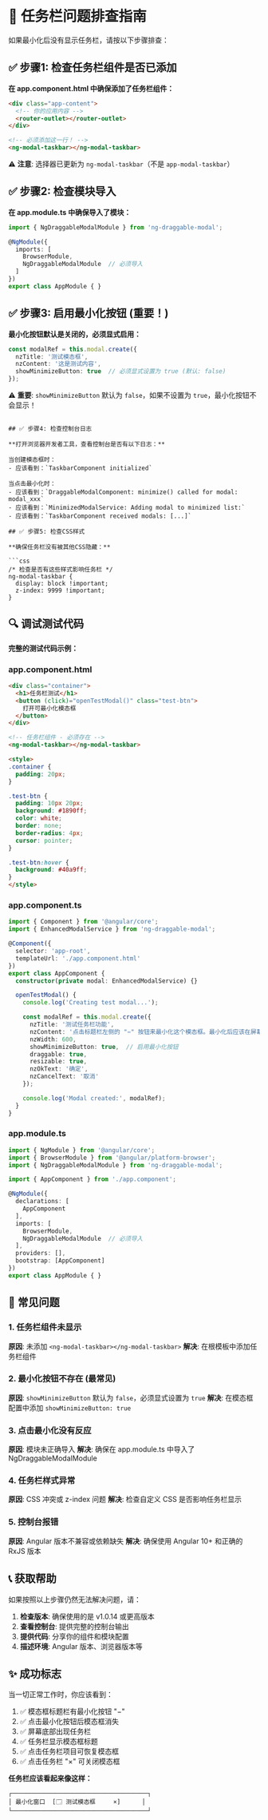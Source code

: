# 🔧 任务栏问题排查指南

如果最小化后没有显示任务栏，请按以下步骤排查：

## ✅ 步骤1: 检查任务栏组件是否已添加

**在 app.component.html 中确保添加了任务栏组件：**

```html
<div class="app-content">
  <!-- 你的应用内容 -->
  <router-outlet></router-outlet>
</div>

<!-- 必须添加这一行！ -->
<ng-modal-taskbar></ng-modal-taskbar>
```

⚠️ **注意**: 选择器已更新为 `ng-modal-taskbar`（不是 `app-modal-taskbar`）

## ✅ 步骤2: 检查模块导入

**在 app.module.ts 中确保导入了模块：**

```typescript
import { NgDraggableModalModule } from 'ng-draggable-modal';

@NgModule({
  imports: [
    BrowserModule,
    NgDraggableModalModule  // 必须导入
  ]
})
export class AppModule { }
```

## ✅ 步骤3: 启用最小化按钮 (重要！)

**最小化按钮默认是关闭的，必须显式启用：**

```typescript
const modalRef = this.modal.create({
  nzTitle: '测试模态框',
  nzContent: '这是测试内容',
  showMinimizeButton: true  // 必须显式设置为 true (默认: false)
});
```

⚠️ **重要**: `showMinimizeButton` 默认为 `false`，如果不设置为 `true`，最小化按钮不会显示！
```

## ✅ 步骤4: 检查控制台日志

**打开浏览器开发者工具，查看控制台是否有以下日志：**

当创建模态框时：
- 应该看到：`TaskbarComponent initialized`

当点击最小化时：
- 应该看到：`DraggableModalComponent: minimize() called for modal: modal_xxx`
- 应该看到：`MinimizedModalService: Adding modal to minimized list:`
- 应该看到：`TaskbarComponent received modals: [...]`

## ✅ 步骤5: 检查CSS样式

**确保任务栏没有被其他CSS隐藏：**

```css
/* 检查是否有这些样式影响任务栏 */
ng-modal-taskbar {
  display: block !important;
  z-index: 9999 !important;
}
```

## 🔍 调试测试代码

**完整的测试代码示例：**

### app.component.html
```html
<div class="container">
  <h1>任务栏测试</h1>
  <button (click)="openTestModal()" class="test-btn">
    打开可最小化模态框
  </button>
</div>

<!-- 任务栏组件 - 必须存在 -->
<ng-modal-taskbar></ng-modal-taskbar>

<style>
.container {
  padding: 20px;
}

.test-btn {
  padding: 10px 20px;
  background: #1890ff;
  color: white;
  border: none;
  border-radius: 4px;
  cursor: pointer;
}

.test-btn:hover {
  background: #40a9ff;
}
</style>
```

### app.component.ts
```typescript
import { Component } from '@angular/core';
import { EnhancedModalService } from 'ng-draggable-modal';

@Component({
  selector: 'app-root',
  templateUrl: './app.component.html'
})
export class AppComponent {
  constructor(private modal: EnhancedModalService) {}

  openTestModal() {
    console.log('Creating test modal...');

    const modalRef = this.modal.create({
      nzTitle: '测试任务栏功能',
      nzContent: '点击标题栏左侧的 "−" 按钮来最小化这个模态框。最小化后应该在屏幕底部显示任务栏。',
      nzWidth: 600,
      showMinimizeButton: true,  // 启用最小化按钮
      draggable: true,
      resizable: true,
      nzOkText: '确定',
      nzCancelText: '取消'
    });

    console.log('Modal created:', modalRef);
  }
}
```

### app.module.ts
```typescript
import { NgModule } from '@angular/core';
import { BrowserModule } from '@angular/platform-browser';
import { NgDraggableModalModule } from 'ng-draggable-modal';

import { AppComponent } from './app.component';

@NgModule({
  declarations: [
    AppComponent
  ],
  imports: [
    BrowserModule,
    NgDraggableModalModule  // 必须导入
  ],
  providers: [],
  bootstrap: [AppComponent]
})
export class AppModule { }
```

## 🐛 常见问题

### 1. 任务栏组件未显示
**原因**: 未添加 `<ng-modal-taskbar></ng-modal-taskbar>`
**解决**: 在根模板中添加任务栏组件

### 2. 最小化按钮不存在 (最常见)
**原因**: `showMinimizeButton` 默认为 `false`，必须显式设置为 `true`
**解决**: 在模态框配置中添加 `showMinimizeButton: true`

### 3. 点击最小化没有反应
**原因**: 模块未正确导入
**解决**: 确保在 app.module.ts 中导入了 NgDraggableModalModule

### 4. 任务栏样式异常
**原因**: CSS 冲突或 z-index 问题
**解决**: 检查自定义 CSS 是否影响任务栏显示

### 5. 控制台报错
**原因**: Angular 版本不兼容或依赖缺失
**解决**: 确保使用 Angular 10+ 和正确的 RxJS 版本

## 📞 获取帮助

如果按照以上步骤仍然无法解决问题，请：

1. **检查版本**: 确保使用的是 v1.0.14 或更高版本
2. **查看控制台**: 提供完整的控制台输出
3. **提供代码**: 分享你的组件和模块配置
4. **描述环境**: Angular 版本、浏览器版本等

## ✨ 成功标志

当一切正常工作时，你应该看到：

1. ✅ 模态框标题栏有最小化按钮 "−"
2. ✅ 点击最小化按钮后模态框消失
3. ✅ 屏幕底部出现任务栏
4. ✅ 任务栏显示模态框标题
5. ✅ 点击任务栏项目可恢复模态框
6. ✅ 点击任务栏 "×" 可关闭模态框

**任务栏应该看起来像这样：**
```
┌──────────────────────────────────────┐
│ 最小化窗口  [🗔 测试模态框     ×]      │
└──────────────────────────────────────┘
```